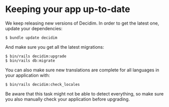 # Keeping your app up-to-date

We keep releasing new versions of Decidim. In order to get the latest one, update your dependencies:

```
$ bundle update decidim
```

And make sure you get all the latest migrations:

```
$ bin/rails decidim:upgrade
$ bin/rails db:migrate
```

You can also make sure new translations are complete for all languages in your application with:

```
$ bin/rails decidim:check_locales
```

Be aware that this task might not be able to detect everything, so make sure you also manually check your application before upgrading.